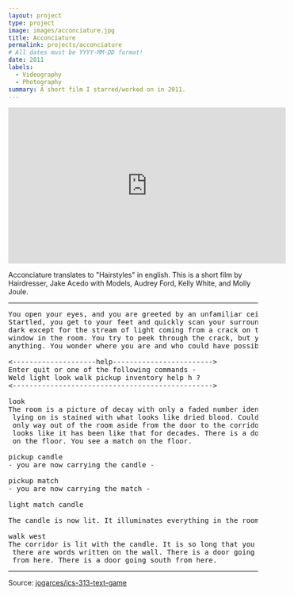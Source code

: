 ```yaml
---
layout: project
type: project
image: images/acconciature.jpg
title: Acconciature
permalink: projects/acconciature
# All dates must be YYYY-MM-DD format!
date: 2011
labels:
  - Videography
  - Photography
summary: A short film I starred/worked on in 2011.
---
```


<iframe width="560" height="315" src="https://www.youtube.com/embed/dfMw2aNkqho" frameborder="0" allow="accelerometer; autoplay; encrypted-media; gyroscope; picture-in-picture" allowfullscreen></iframe>

Acconciature translates to "Hairstyles" in english.  This is a short film by Hairdresser, Jake Acedo with Models, Audrey Ford, Kelly White, and Molly Joule.


<hr>

<pre>
You open your eyes, and you are greeted by an unfamiliar ceiling.
Startled, you get to your feet and quickly scan your surroundings. It's
dark except for the stream of light coming from a crack on the only boarded
window in the room. You try to peek through the crack, but you cannot see
anything. You wonder where you are and who could have possibly brought you here.

<--------------------help------------------------>
Enter quit or one of the following commands -
Weld light look walk pickup inventory help h ?
<------------------------------------------------>

look
The room is a picture of decay with only a faded number identifying it as room-4. The bed you were
 lying on is stained with what looks like dried blood. Could it be your blood? No - it is not. The
 only way out of the room aside from the door to the corridor is a window that is boarded shut. It
 looks like it has been like that for decades. There is a door going west from here. You see a candle
 on the floor. You see a match on the floor.

pickup candle
- you are now carrying the candle -

pickup match
- you are now carrying the match -

light match candle

The candle is now lit. It illuminates everything in the room.

walk west
The corridor is lit with the candle. It is so long that you cannot see to the end. You notice that
 there are words written on the wall. There is a door going east from here. There is a way going north
 from here. There is a door going south from here.
</pre>

<hr>

Source: <a href="https://github.com/jogarces/ics-313-text-game"><i class="large github icon "></i>jogarces/ics-313-text-game</a>

